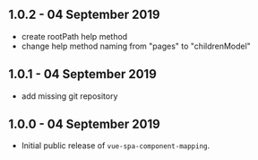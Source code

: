 ## 1.0.2 - 04 September 2019

- create rootPath help method
- change help method naming from "pages" to "childrenModel" 

## 1.0.1 - 04 September 2019

- add missing git repository 

## 1.0.0 - 04 September 2019

- Initial public release of `vue-spa-component-mapping`.
